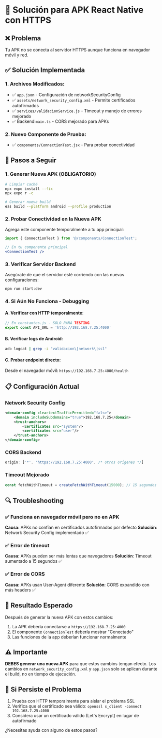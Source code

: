 # 🚀 Solución para APK React Native con HTTPS

## ❌ Problema
Tu APK no se conecta al servidor HTTPS aunque funciona en navegador móvil y red.

## ✅ Solución Implementada

### 1. **Archivos Modificados:**
- ✅ `app.json` - Configuración de networkSecurityConfig
- ✅ `assets/network_security_config.xml` - Permite certificados autofirmados  
- ✅ `services/validacionService.js` - Timeout y manejo de errores mejorado
- ✅ Backend `main.ts` - CORS mejorado para APKs

### 2. **Nuevo Componente de Prueba:**
- ✅ `components/ConnectionTest.jsx` - Para probar conectividad

## 🔧 Pasos a Seguir

### 1. **Generar Nueva APK** (OBLIGATORIO)
```bash
# Limpiar caché
npx expo install --fix
npx expo r -c

# Generar nueva build
eas build --platform android --profile production
```

### 2. **Probar Conectividad en la Nueva APK**
Agrega este componente temporalmente a tu app principal:

```jsx
import { ConnectionTest } from '@/components/ConnectionTest';

// En tu componente principal
<ConnectionTest />
```

### 3. **Verificar Servidor Backend**
Asegúrate de que el servidor esté corriendo con las nuevas configuraciones:
```bash
npm run start:dev
```

### 4. **Si Aún No Funciona - Debugging**

#### A. Verificar con HTTP temporalmente:
```javascript
// En constantes.js - SOLO PARA TESTING
export const API_URL = 'http://192.168.7.25:4000'
```

#### B. Verificar logs de Android:
```bash
adb logcat | grep -i "validacion\|network\|ssl"
```

#### C. Probar endpoint directo:
Desde el navegador móvil: `https://192.168.7.25:4000/health`

## 📋 Configuración Actual

### Network Security Config
```xml
<domain-config cleartextTrafficPermitted="false">
    <domain includeSubdomains="true">192.168.7.25</domain>
    <trust-anchors>
        <certificates src="system"/>
        <certificates src="user"/>
    </trust-anchors>
</domain-config>
```

### CORS Backend
```javascript
origin: ['*', 'https://192.168.7.25:4000', /* otros orígenes */]
```

### Timeout Mejorado
```javascript
const fetchWithTimeout = createFetchWithTimeout(15000); // 15 segundos
```

## 🔍 Troubleshooting

### ✅ Funciona en navegador móvil pero no en APK
**Causa**: APKs no confían en certificados autofirmados por defecto
**Solución**: Network Security Config implementado ✅

### ✅ Error de timeout
**Causa**: APKs pueden ser más lentas que navegadores
**Solución**: Timeout aumentado a 15 segundos ✅

### ✅ Error de CORS
**Causa**: APKs usan User-Agent diferente
**Solución**: CORS expandido con más headers ✅

## 📱 Resultado Esperado

Después de generar la nueva APK con estos cambios:
1. La APK debería conectarse a `https://192.168.7.25:4000`
2. El componente `ConnectionTest` debería mostrar "Conectado"
3. Las funciones de la app deberían funcionar normalmente

## ⚠️ Importante

**DEBES generar una nueva APK** para que estos cambios tengan efecto. Los cambios en `network_security_config.xml` y `app.json` solo se aplican durante el build, no en tiempo de ejecución.

## 🔄 Si Persiste el Problema

1. Prueba con HTTP temporalmente para aislar el problema SSL
2. Verifica que el certificado sea válido: `openssl s_client -connect 192.168.7.25:4000`
3. Considera usar un certificado válido (Let's Encrypt) en lugar de autofirmado

¿Necesitas ayuda con alguno de estos pasos?
